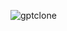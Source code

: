 ![gptclone](https://github.com/Yefimc/gpt-clone/assets/97425023/2bb805bd-86e3-4f08-b4b5-5217b35c8cd0)
